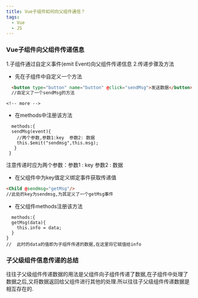 ```yaml
---
title: Vue子组件如何向父组件通信？
tags:
  - Vue
  - JS
---
```

### Vue子组件向父组件传递信息  
  1.子组件通过自定义事件(emit Event)向父组件传递信息
  2.传递步骤及方法
  - 先在子组件中自定义一个方法
  ``` HTML
    <button type="button" name="button" @click="sendMsg">发送数据</button>
    //自定义了一个sendMsg的方法
  ```
    <!-- more -->
  - 在methods中注册该方法
  ```
    methods:{
    sendMsg(event){
      //两个参数,参数1:key  参数2: 数据
      this.$emit("sendmsg",this.msg);
     }
   }
  ```
  注意传递时应为两个参数：参数1 : key  参数2 : 数据

  - 在父组件中为key值定义绑定事件获取传递值
  ``` HTML
  <Child @sendmsg="getMsg"/>
  //此处的key为sendmsg,为其定义了一个getMsg事件
  ```
  - 在父组件methods注册该方法
  ```
    methods:{
    getMsg(data){
      this.info = data;
    }
  }
  //  此时的data的值即为子组件传递的数据,在这里将它赋值给info
  ```
### 子父级组件信息传递的总结
  往往子父级组件传递数据的用法是父组件向子组件传递了数据,在子组件中处理了数据之后,又将数据返回给父组件进行其他的处理.所以往往子父级组件传递数据是相互存在的.
